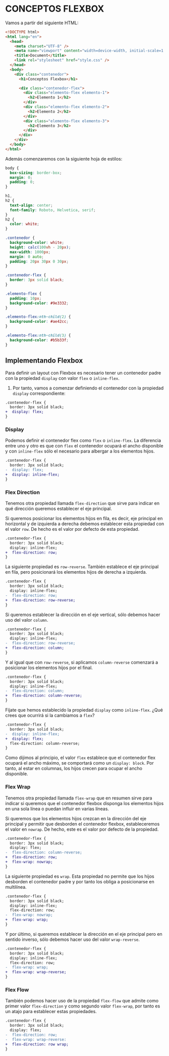 # CONCEPTOS FLEXBOX

Vamos a partir del siguiente HTML:

```html
<!DOCTYPE html>
<html lang="en">
  <head>
    <meta charset="UTF-8" />
    <meta name="viewport" content="width=device-width, initial-scale=1.0" />
    <title>Document</title>
    <link rel="stylesheet" href="style.css" />
  </head>
  <body>
    <div class="contenedor">
      <h1>Conceptos Flexbox</h1>

      <div class="contenedor-flex">
        <div class="elemento-flex elemento-1">
          <h2>Elemento 1</h2>
        </div>
        <div class="elemento-flex elemento-2">
          <h2>Elemento 2</h2>
        </div>
        <div class="elemento-flex elemento-3">
          <h2>Elemento 3</h2>
        </div>
      </div>
    </div>
  </body>
</html>
```

Además comenzaremos con la siguiente hoja de estilos:

```css
body {
  box-sizing: border-box;
  margin: 0;
  padding: 0;
}

h1,
h2 {
  text-align: center;
  font-family: Roboto, Helvetica, serif;
}
h2 {
  color: white;
}

.contenedor {
  background-color: white;
  height: calc(100vh - 20px);
  max-width: 1000px;
  margin: 0 auto;
  padding: 20px 30px 0 30px;
}

.contenedor-flex {
  border: 3px solid black;
}

.elemento-flex {
  padding: 10px;
  background-color: #9e3332;
}

.elemento-flex:nth-child(2) {
  background-color: #ae42cc;
}

.elemento-flex:nth-child(3) {
  background-color: #b5b33f;
}
```

## Implementando Flexbox

Para definir un layout con Flexbox es necesario tener un contenedor padre con la propiedad `display` con valor `flex` o `inline-flex`.

1. Por tanto, vamos a comenzar definiendo el contenedor con la propiedad `display` correspondiente:

```diff
.contenedor-flex {
  border: 3px solid black;
+  display: flex;
}
```

### Display

Podemos definir el contenedor flex como `flex` o `inline-flex`. La diferencia entre uno y otro es que con `flex` el contenedor ocupará el ancho disponible y con `inline-flex` sólo el necesario para albergar a los elementos hijos.

```diff
.contenedor-flex {
  border: 3px solid black;
-  display: flex;
+  display: inline-flex;
}
```

### Flex Direction

Tenemos otra propiedad llamada `flex-direction` que sirve para indicar en qué dirección queremos establecer el eje principal.

Si queremos posicionar los elementos hijos en fila, es decir, eje principal en horizontal y de izquierda a derecha debemos establecer esta propiedad con el valor `row`. De hecho es el valor por defecto de esta propiedad.

```diff
.contenedor-flex {
  border: 3px solid black;
  display: inline-flex;
+  flex-direction: row;
}
```

La siguiente propiedad es `row-reverse`. También establece el eje principal en fila, pero posicionará los elementos hijos de derecha a izquierda.

```diff
.contenedor-flex {
  border: 3px solid black;
  display: inline-flex;
-  flex-direction: row;
+  flex-direction: row-reverse;
}
```

Si queremos establecer la dirección en el eje vertical, sólo debemos hacer uso del valor `column`.

```diff
.contenedor-flex {
  border: 3px solid black;
  display: inline-flex;
-  flex-direction: row-reverse;
+  flex-direction: column;
}
```

Y al igual que con `row-reverse`, si aplicamos `column-reverse` comenzará a posicionar los elementos hijos por el final.

```diff
.contenedor-flex {
  border: 3px solid black;
  display: inline-flex;
-  flex-direction: column;
+  flex-direction: column-reverse;
}
```

Fíjate que hemos establecido la propiedad `display` como `inline-flex`. ¿Qué crees que ocurrirá si la cambiamos a `flex`?

```diff
.contenedor-flex {
  border: 3px solid black;
-  display: inline-flex;
+  display: flex;
  flex-direction: column-reverse;
}
```

Como dijimos al principio, el valor `flex` establece que el contenedor flex ocupará el ancho máximo, se comportará como un `display: block`. Por tanto, al estar en columnas, los hijos crecen para ocupar el ancho disponible.

### Flex Wrap

Tenemos otra propiedad llamada `flex-wrap` que en resumen sirve para indicar si queremos que el contenedor flexbox disponga los elementos hijos en una sola línea o puedan influir en varias líneas.

Si queremos que los elementos hijos crezcan en la dirección del eje principal y permitir que desborden el contenedor flexbox, estableceremos el valor en `nowrap`. De hecho, este es el valor por defecto de la propiedad.

```diff
.contenedor-flex {
  border: 3px solid black;
  display: flex;
-  flex-direction: column-reverse;
+  flex-direction: row;
+  flex-wrap: nowrap;
}
```

La siguiente propiedad es `wrap`. Esta propiedad no permite que los hijos desborden el contenedor padre y por tanto los obliga a posicionarse en multilínea.

```diff
.contenedor-flex {
  border: 3px solid black;
  display: inline-flex;
  flex-direction: row;
-  flex-wrap: nowrap;
+  flex-wrap: wrap;
}
```

Y por último, si queremos establecer la dirección en el eje principal pero en sentido inverso, sólo debemos hacer uso del valor `wrap-reverse`.

```diff
.contenedor-flex {
  border: 3px solid black;
  display: inline-flex;
  flex-direction: row;
-  flex-wrap: wrap;
+  flex-wrap: wrap-reverse;
}
```

### Flex Flow

También podemos hacer uso de la propiedad `flex-flow` que admite como primer valor `flex-direction` y como segundo valor `flex-wrap`, por tanto es un atajo para establecer estas propiedades.

```diff
.contenedor-flex {
  border: 3px solid black;
  display: flex;
-  flex-direction: row;
-  flex-wrap: wrap-reverse:
+  flex-direction: row wrap;
}
```